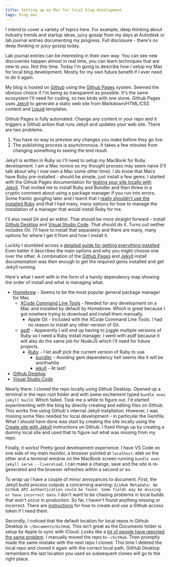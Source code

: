 ```yaml
---
title: Setting up my Mac for local blog development
tags: blog mac
---
```


I intend to cover a variety of topics here. For example, deep thinking about industry trends and startup ideas, juicy gossip from my days at Autodesk or lab journal entries documenting my progress. Full disclosure - there's no deep thinking or juicy gossip today.

Lab journal entries can be interesting in their own way. You can see new discoveries happen almost in real time, you can learn techniques that are new to you. Not this time. Today I'm going to describe how I setup my Mac for local blog development. Mostly for my own future benefit if I ever need to do it again. 

My blog is hosted on [Github](https://github.com/TheCandidStartup/TheCandidStartup.github.io) using the [Github Pages](https://docs.github.com/en/pages) system. Seemed the obvious choice if I'm being as transparent as possible. It's the same ecosystem I'll need for coding, so two birds with one stone. Github Pages uses [Jekyll](https://jekyllrb.com/) to generate a static web site from Markdown/HTML/CSS content and [Liquid](https://github.com/Shopify/liquid/wiki) templates.  

Github Pages is fully automated. Change any content in your repo and it triggers a Github action that runs Jekyll and updates your web site. There are two problems.
1. You have no way to preview any changes you make before they go live. 
2. The publishing process is asynchronous. It takes a few minutes from changing something to seeing the end result.

Jekyll is written in Ruby so I'll need to setup my MacBook for Ruby development. I am a Mac novice so my thought process may seem naive (I'll talk about why I now own a Mac some other time). I do know that Macs have Ruby pre-installed - should be simple, just install a few gems. I started with the Github Pages documentation for [testing your site locally with Jekyll](https://docs.github.com/en/pages/setting-up-a-github-pages-site-with-jekyll/testing-your-github-pages-site-locally-with-jekyll). That invited me to install Ruby and Bundler and then threw in a cryptic comment about using a package manager if you run into errors. Some frantic googling later and I learnt that I [really shouldn't use the installed Ruby](https://www.moncefbelyamani.com/why-you-shouldn-t-use-the-system-ruby-to-install-gems-on-a-mac/) and that I had many, many options for how to manage the installation of a manager that would install Ruby for me.

I'll also need Git and an editor. That should be more straight forward - install [Github Desktop](https://desktop.github.com/) and [Visual Studio Code](https://code.visualstudio.com/). That should do it. Turns out neither includes Git. I'll have to install that separately and there are many, many options for where I get it from and how I install it. 

Luckily I stumbled across a [detailed guide for getting everything installed](https://mac.install.guide/ruby/index.html). Even better it describes the main options and why you might choose one over the other. A combination of the [Github Pages](https://docs.github.com/en/pages/setting-up-a-github-pages-site-with-jekyll/creating-a-github-pages-site-with-jekyll) and [Jekyll](https://jekyllrb.com/docs/installation/macos/) install documentation was then enough to get the required gems installed and get Jekyll running. 

Here's what I went with in the form of a handy dependency map showing the order of install and what is managing what.
* [Homebrew](https://brew.sh/) - Seems to be the most popular general package manager for Mac
  * [XCode Command Line Tools](https://developer.apple.com/xcode/features/) - Needed for any development on a Mac and installed by default by Homebrew. Which is great because I got nowhere trying to download and install them manually.
    * Apple Git - Included with the XCode Command Line Tools. I had no reason to install any other version of Git.
  * [asdf](https://asdf-vm.com/) - Apparently I will end up having to juggle multiple versions of Ruby so I need a Ruby install manager. I went with asdf because it will also do the same job for NodeJS which I'll need for future projects.
    * [Ruby](https://www.ruby-lang.org/en/documentation/installation/) - I let asdf pick the current version of Ruby to use
      * [bundler](https://bundler.io/) - Avoiding gem dependency hell seems like it will be worthwhile
      * [jekyll](https://jekyllrb.com/docs/installation/) - At last!
* [Github Desktop](https://desktop.github.com/)
* [Visual Studio Code](https://code.visualstudio.com/)

Nearly there. I cloned the repo locally using Github Desktop. Opened up a terminal in the repo root folder and with some excitement typed `bundle exec jekyll build`. Which failed. Took me a while to figure out. I'd started experimenting with the blog by directly creating and editing files on Github. This works fine using Github's internal Jekyll installation. However, I was missing some files needed for local development - in particular the Gemfile. What I should have done was start by creating the site locally using the [Create site with Jekyll](https://docs.github.com/en/pages/setting-up-a-github-pages-site-with-jekyll/creating-a-github-pages-site-with-jekyll) instructions on Github. I fixed things up by creating a dummy local site and used that to figure out what was missing from my repo.

Finally, it works! Pretty good development experience. I have VS Code on one side of my main monitor, a browser pointed at `localhost:4000` on the other and a terminal window on the MacBook screen running `bundle exec jekyll serve --livereload`. I can make a change, save and the site is re-generated and the browser refreshes within a second or so. 

To wrap up I have a couple of minor annoyances to document. First, the Jekyll build process outputs a concerning warning: `GitHub Metadata: No GitHub API authentication could be found. Some fields may be missing or have incorrect data`. I don't want to be chasing problems in local builds that won't occur in production. So far, I haven't found anything missing or incorrect. There are [instructions](https://jekyll.github.io/github-metadata/authentication/) for how to create and use a Github access token if I need them. 

Secondly, I noticed that the default location for local repos in Github Desktop is `~/Documents/GitHub`. This isn't great as the Documents folder is setup by Apple to sync with iCloud. Looks like a [lot of people have reported the same problem](https://github.com/desktop/desktop/issues/2889). I manually moved the repo to `~/GitHub`. Then promptly made the same mistake with the next repo I cloned. This time I deleted the local repo and cloned it again with the correct local path. GitHub Desktop remembers the last location you used so subsequent clones will go to the right place. 